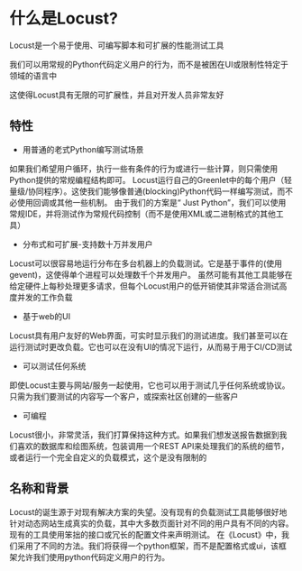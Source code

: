 # 什么是Locust?

Locust是一个易于使用、可编写脚本和可扩展的性能测试工具

我们可以用常规的Python代码定义用户的行为，而不是被困在UI或限制性特定于领域的语言中

这使得Locust具有无限的可扩展性，并且对开发人员非常友好

## 特性
- 用普通的老式Python编写测试场景

如果我们希望用户循环，执行一些有条件的行为或进行一些计算，则只需使用Python提供的常规编程结构即可。
Locust运行自己的Greenlet中的每个用户（轻量级/协同程序）。这使我们能够像普通(blocking)Python代码一样编写测试，而不必使用回调或其他一些机制。
由于我们的方案是“ Just Python”，我们可以使用常规IDE，并将测试作为常规代码控制（而不是使用XML或二进制格式的其他工具）

- 分布式和可扩展-支持数十万并发用户

Locust可以很容易地运行分布在多台机器上的负载测试。它是基于事件的(使用gevent)，这使得单个进程可以处理数千个并发用户。
虽然可能有其他工具能够在给定硬件上每秒处理更多请求，但每个Locust用户的低开销使其非常适合测试高度并发的工作负载

- 基于web的UI

Locust具有用户友好的Web界面，可实时显示我们的测试进度。我们甚至可以在运行测试时更改负载。它也可以在没有UI的情况下运行，从而易于用于CI/CD测试

- 可以测试任何系统

即使Locust主要与网站/服务一起使用，它也可以用于测试几乎任何系统或协议。只需为我们要测试的内容写一个客户，或探索社区创建的一些客户

- 可编程

Locust很小，非常灵活，我们打算保持这种方式。如果我们想发送报告数据到我们喜欢的数据库和绘图系统，包装调用一个REST API来处理我们的系统的细节，
或者运行一个完全自定义的负载模式，这个是没有限制的

## 名称和背景

Locust的诞生源于对现有解决方案的失望。没有现有的负载测试工具能够很好地针对动态网站生成真实的负载，其中大多数页面针对不同的用户具有不同的内容。现有的工具使用笨拙的接口或冗长的配置文件来声明测试。
在《Locust》中，我们采用了不同的方法。我们将获得一个python框架，而不是配置格式或ui，该框架允许我们使用python代码定义用户的行为。